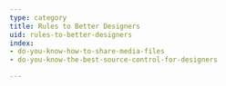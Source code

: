 ```yaml
---
type: category
title: Rules to Better Designers
uid: rules-to-better-designers
index:
- do-you-know-how-to-share-media-files
- do-you-know-the-best-source-control-for-designers

---
```



